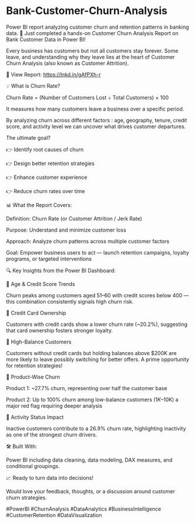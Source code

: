 # Bank-Customer-Churn-Analysis
Power BI report analyzing customer churn and retention patterns in banking data.
🎯 Just completed a hands-on Customer Churn Analysis Report on Bank Customer Data in Power BI!

Every business has customers but not all customers stay forever. Some leave, and understanding why they leave lies at the heart of Customer Churn Analysis (also known as Customer Attrition).



🔗 View Report: https://lnkd.in/gAfPXh-r



💡 What is Churn Rate?

 Churn Rate = (Number of Customers Lost ÷ Total Customers) × 100

It measures how many customers leave a business over a specific period.

 By analyzing churn across different factors : age, geography, tenure, credit score, and activity level  we can uncover what drives customer departures.



The ultimate goal?

 👉 Identify root causes of churn

 👉 Design better retention strategies

 👉 Enhance customer experience

 👉 Reduce churn rates over time



📊 What the Report Covers:

 Definition: Churn Rate (or Customer Attrition / Jerk Rate)

 Purpose: Understand and minimize customer loss

 Approach: Analyze churn patterns across multiple customer factors

 Goal: Empower business users to act — launch retention campaigns, loyalty programs, or targeted interventions



🔍 Key Insights from the Power BI Dashboard:

🔹 Age & Credit Score Trends

 Churn peaks among customers aged 51–60 with credit scores below 400 — this combination consistently signals high churn risk.

🔹 Credit Card Ownership

 Customers with credit cards show a lower churn rate (~20.2%), suggesting that card ownership fosters stronger loyalty.

🔹 High-Balance Customers

 Customers without credit cards but holding balances above $200K are more likely to leave  possibly switching for better offers. A prime opportunity for retention strategies!

🔹 Product-Wise Churn

Product 1: ~27.7% churn, representing over half the customer base

Product 2: Up to 100% churn among low-balance customers ($1K–$10K)  a major red flag requiring deeper analysis

🔹 Activity Status Impact

 Inactive customers contribute to a 26.9% churn rate, highlighting inactivity as one of the strongest churn drivers.


🛠 Built With:

 Power BI  including data cleaning, data modeling, DAX measures, and conditional groupings.



📈 Ready to turn data into decisions!

 Would love your feedback, thoughts, or a discussion around customer churn strategies.



#PowerBI #ChurnAnalysis #DataAnalytics #BusinessIntelligence #CustomerRetention #DataVisualization
